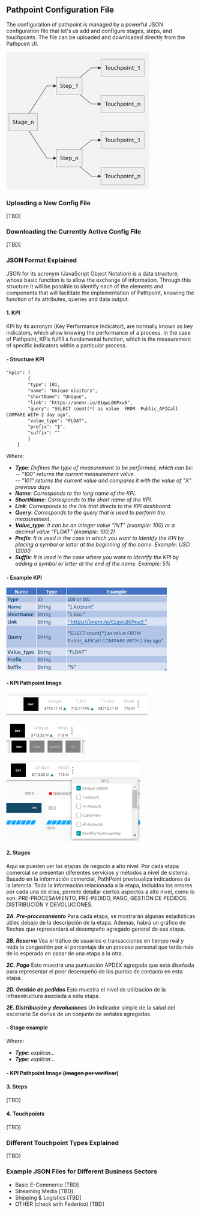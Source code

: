 ﻿## Pathpoint Configuration File
  

The configuration of pathpoint is managed by a powerful JSON configuration file that let's us add and configure stages, steps, and touchpoints. The file can be uploaded and downloaded directly from the Pathpoint UI.

![structure_pathpoint](Structure_Pathpoint.png)

### Uploading a New Config File
[TBD]
  

### Downloading the Currently Active Config File
[TBD]

### JSON Format Explained
JSON for its acronym (JavaScript Object Notation) is a data structure, whose basic function is to allow the exchange of information. Through this structure it will be possible to identify each of the elements and components that will facilitate the implementation of Pathpoint, knowing the function of its attributes, queries and data output.

#### 1. KPI
KPI by its acronym (Key Performance Indicator), are normally known as key indicators, which allow knowing the performance of a process. In the case of Pathpoint, KPIs fulfill a fundamental function, which is the measurement of specific indicators within a particular process. 

#### - Structure KPI

    "kpis": [
        	{
		    "type": 101,
		    "name": "Unique Visitors",
		    "shortName": "Unique",
		    "link": "https://onenr.io/01qwL8KPxw5",
		    "query": "SELECT count(*) as value  FROM  Public_APICall COMPARE WITH 2 day ago",
		    "value_type": "FLOAT",
		    "prefix": "$",
		    "suffix": ""
        	}
	    ]

Where:

 - ***Type***: *Defines the type of measurement to be performed, which can be: <br>
 -- "100" returns the current measurement value.  
 -- "101" returns the current value and compares it with the value of "X" previous days*
 - ***Name***: *Corresponds to the long name of the KPI.*
 - ***ShortName***: *Corresponds to the short name of the KPI.*
 - ***Link***: *Corresponds to the link that directs to the KPI dashboard.*
 - ***Query***: *Corresponds to the query that is used to perform the measurement*. 
 - ***Value_type***: *It can be an integer value "INT" (example: 100) or a decimal value "FLOAT" (example: 100,2)*
 - ***Prefix***: *It is used in the case in which you want to Identify the KPI by placing a symbol or letter at the beginning of the name. Example: USD 12000*
 - ***Suffix***: *It is used in the case where you want to Identify the KPI by adding a symbol or letter at the end of the name. Example: 5%*

#### - Example KPI

![Example_KPI](Example_KPI.png)

#### - KPI Pathpoint Image

![KPI](KPI.png)

![KPI_types](KPI1.png)

![KPI_display](KPI2.png)


#### 2. Stages  
Aquí se pueden ver las etapas de negocio a alto nivel. Por cada etapa comercial se presentan diferentes servicios y métodos a nivel de sistema. Basado en la información comercial, PathPoint previsualiza indicadores de la latencia.
Toda la información relacionada a la etapa, incluidos los errores por cada una de ellas, permite detallar ciertos aspectos a alto nivel, como lo son: PRE-PROCESAMIENTO, PRE-PEDIDO, PAGO, GESTIÓN DE PEDIDOS, DISTRIBUCIÓN Y DEVOLUCIONES.

***2A. Pre-procesamiento***
Para cada etapa, se mostrarán algunas estadísticas útiles debajo de la descripción de la etapa. Además, habrá un gráfico de flechas que representará el desempeño agregado general de esa etapa.

***2B. Reserva***
Vea el tráfico de usuarios o transacciones en tiempo real y mida la congestión por el porcentaje de un proceso personal que tarda más de lo esperado en pasar de una etapa a la otra. 

***2C. Pago***
Esto muestra una puntuación APDEX agregada que está diseñada para representar el peor desempeño de los puntos de contacto en esta etapa.

***2D. Gestión de pedidos***
Esto muestra el nivel de utilización de la infraestructura asociada a esta etapa. 

***2E. Distribución y devoluciones***
Un indicador simple de la salud del escenario Se deriva de un conjunto de señales agregadas.

#### - Stage example
Where:
 - ***Type***: *explicar...* 
 - ***Type***: *explicar...*
 
 
 
#### - KPI Pathpoint Image ~~(imagen por verificar~~)
 
#### 3. Steps
[TBD]

#### 4. Touchpoints
[TBD]
  

### Different Touchpoint Types Explained

 [TBD]
  

### Example JSON Files for Different Business Sectors
- Basic E-Commerce
[TBD]
- Streaming Media
[TBD]
- Shipping & Logistics
[TBD]
- OTHER (check with Federico)
[TBD]
